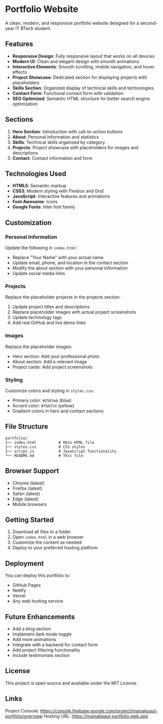 # Portfolio Website

A clean, modern, and responsive portfolio website designed for a second-year IT BTech student.

## Features

- **Responsive Design**: Fully responsive layout that works on all devices
- **Modern UI**: Clean and elegant design with smooth animations
- **Interactive Elements**: Smooth scrolling, mobile navigation, and hover effects
- **Project Showcase**: Dedicated section for displaying projects with placeholders
- **Skills Section**: Organized display of technical skills and technologies
- **Contact Form**: Functional contact form with validation
- **SEO Optimized**: Semantic HTML structure for better search engine optimization

## Sections

1. **Hero Section**: Introduction with call-to-action buttons
2. **About**: Personal information and statistics
3. **Skills**: Technical skills organized by category
4. **Projects**: Project showcase with placeholders for images and descriptions
5. **Contact**: Contact information and form

## Technologies Used

- **HTML5**: Semantic markup
- **CSS3**: Modern styling with Flexbox and Grid
- **JavaScript**: Interactive features and animations
- **Font Awesome**: Icons
- **Google Fonts**: Inter font family

## Customization

### Personal Information
Update the following in `index.html`:
- Replace "Your Name" with your actual name
- Update email, phone, and location in the contact section
- Modify the about section with your personal information
- Update social media links

### Projects
Replace the placeholder projects in the projects section:
1. Update project titles and descriptions
2. Replace placeholder images with actual project screenshots
3. Update technology tags
4. Add real GitHub and live demo links

### Images
Replace the placeholder images:
- Hero section: Add your professional photo
- About section: Add a relevant image
- Project cards: Add project screenshots

### Styling
Customize colors and styling in `styles.css`:
- Primary color: `#2563eb` (blue)
- Accent color: `#fbbf24` (yellow)
- Gradient colors in hero and contact sections

## File Structure

```
portfolio/
├── index.html          # Main HTML file
├── styles.css          # CSS styles
├── script.js           # JavaScript functionality
└── README.md           # This file
```

## Browser Support

- Chrome (latest)
- Firefox (latest)
- Safari (latest)
- Edge (latest)
- Mobile browsers

## Getting Started

1. Download all files to a folder
2. Open `index.html` in a web browser
3. Customize the content as needed
4. Deploy to your preferred hosting platform

## Deployment

You can deploy this portfolio to:
- GitHub Pages
- Netlify
- Vercel
- Any web hosting service

## Future Enhancements

- Add a blog section
- Implement dark mode toggle
- Add more animations
- Integrate with a backend for contact form
- Add project filtering functionality
- Include testimonials section

## License

This project is open source and available under the MIT License.


## Links

Project Console: https://console.firebase.google.com/project/mainakpaul-portfolio/overview
Hosting URL: https://mainakpaul-portfolio.web.app